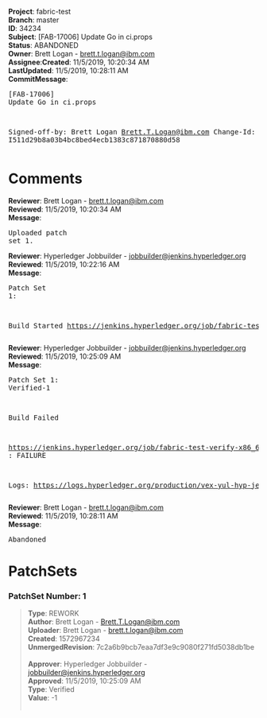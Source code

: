 <strong>Project</strong>: fabric-test</br><strong>Branch</strong>: master<br><strong>ID</strong>: 34234<br><strong>Subject</strong>: [FAB-17006] Update Go in ci.props<br><strong>Status</strong>: ABANDONED<br><strong>Owner</strong>: Brett Logan - brett.t.logan@ibm.com<br><strong>Assignee</strong>:<strong>Created</strong>: 11/5/2019, 10:20:34 AM<br><strong>LastUpdated</strong>: 11/5/2019, 10:28:11 AM<br><strong>CommitMessage</strong>:<br><pre>[FAB-17006] Update Go in ci.props

Signed-off-by: Brett Logan <Brett.T.Logan@ibm.com>
Change-Id: I511d29b8a03b4bc8bed4ecb1383c871870880d58
</pre><h1>Comments</h1><strong>Reviewer</strong>: Brett Logan - brett.t.logan@ibm.com<br><strong>Reviewed</strong>: 11/5/2019, 10:20:34 AM<br><strong>Message</strong>: <pre>Uploaded patch set 1.</pre><strong>Reviewer</strong>: Hyperledger Jobbuilder - jobbuilder@jenkins.hyperledger.org<br><strong>Reviewed</strong>: 11/5/2019, 10:22:16 AM<br><strong>Message</strong>: <pre>Patch Set 1:

Build Started https://jenkins.hyperledger.org/job/fabric-test-verify-x86_64/3930/</pre><strong>Reviewer</strong>: Hyperledger Jobbuilder - jobbuilder@jenkins.hyperledger.org<br><strong>Reviewed</strong>: 11/5/2019, 10:25:09 AM<br><strong>Message</strong>: <pre>Patch Set 1: Verified-1

Build Failed 

https://jenkins.hyperledger.org/job/fabric-test-verify-x86_64/3930/ : FAILURE

Logs: https://logs.hyperledger.org/production/vex-yul-hyp-jenkins-3/fabric-test-verify-x86_64/3930</pre><strong>Reviewer</strong>: Brett Logan - brett.t.logan@ibm.com<br><strong>Reviewed</strong>: 11/5/2019, 10:28:11 AM<br><strong>Message</strong>: <pre>Abandoned</pre><h1>PatchSets</h1><h3>PatchSet Number: 1</h3><blockquote><strong>Type</strong>: REWORK<br><strong>Author</strong>: Brett Logan - Brett.T.Logan@ibm.com<br><strong>Uploader</strong>: Brett Logan - brett.t.logan@ibm.com<br><strong>Created</strong>: 1572967234<br><strong>UnmergedRevision</strong>: 7c2a6b9bcb7eaa7df3e9c9080f271fd5038db1be<br><br><strong>Approver</strong>: Hyperledger Jobbuilder - jobbuilder@jenkins.hyperledger.org<br><strong>Approved</strong>: 11/5/2019, 10:25:09 AM<br><strong>Type</strong>: Verified<br><strong>Value</strong>: -1<br><br></blockquote>